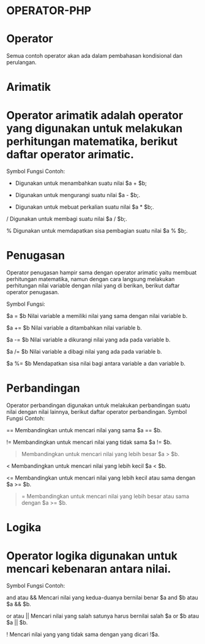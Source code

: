 # OPERATOR-PHP

# Operator
Semua contoh operator akan ada dalam pembahasan kondisional dan perulangan.


# Arimatik

# Operator arimatik adalah operator yang digunakan untuk melakukan perhitungan matematika, berikut daftar operator arimatic.
Symbol 	Fungsi 	Contoh:

+ 	Digunakan untuk menambahkan suatu nilai 	$a + $b;

- 	Digunakan untuk mengurangi suatu nilai 	$a - $b;.

* 	Digunakan untuk mebuat perkalian suatu nilai 	$a * $b;.

/ 	Digunakan untuk membagi suatu nilai 	$a / $b;.

% 	Digunakan untuk memdapatkan sisa pembagian suatu nilai 	$a % $b;.

# Penugasan

Operator penugasan hampir sama dengan operator arimatic yaitu membuat perhitungan matematika, namun dengan cara langsung melakukan perhitungan nilai variable dengan nilai yang di berikan, berikut daftar operator penugasan.

Symbol 	Fungsi:

$a = $b 	Nilai variable a memiliki nilai yang sama dengan nilai variable b.

$a += $b 	Nilai variable a ditambahkan nilai variable b.

$a -= $b 	Nilai variable a dikurangi nilai yang ada pada variable b.

$a /= $b 	Nilai variable a dibagi nilai yang ada pada variable b.

$a %= $b 	Mendapatkan sisa nilai bagi antara variable a dan variable b.

# Perbandingan

Operator perbandingan digunakan untuk melakukan perbandingan suatu nilai dengan nilai lainnya, berikut daftar operator perbandingan.
Symbol 	Fungsi 	Contoh:

== 	Membandingkan untuk mencari nilai yang sama 	$a == $b.

!= 	Membandingkan untuk mencari nilai yang tidak sama 	$a != $b.

> 	Membandingkan untuk mencari nilai yang lebih besar 	$a > $b.

< 	Membandingkan untuk mencari nilai yang lebih kecil 	$a < $b.

<= 	Membandingkan untuk mencari nilai yang lebih kecil atau sama dengan 	$a >= $b.

>= 	Membandingkan untuk mencari nilai yang lebih besar atau sama dengan 	$a >= $b.


# Logika
# Operator logika digunakan untuk mencari kebenaran antara nilai.
Symbol 	Fungsi 	Contoh:

and atau && 	Mencari nilai yang kedua-duanya bernilai benar	$a and $b atau $a && $b.

or atau || 	Mencari nilai yang salah satunya harus bernilai salah 	$a or $b atau $a || $b.

! 	Mencari nilai yang yang tidak sama dengan yang dicari 	!$a.
